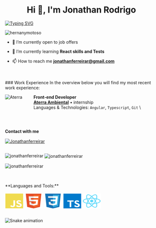 <h1 align="center">Hi 👋, I'm Jonathan Rodrigo</h1>

[![Typing SVG](https://readme-typing-svg.demolab.com/?font=Fira+Code&size=28&pause=1000&center=true&width=1200&lines=Front-end+Developer;Always+learning++new+things++)](https://git.io/typing-svg)


<p align="left"> <img src="https://komarev.com/ghpvc/?username=hernanymotoso&label=Profile%20views&color=0e75b6&style=flat" alt="hernanymotoso" /> </p>

- 🔭 I’m currently open to job offers

- 🌱 I’m currently learning **React skills and Tests**

- 📫 How to reach me **jonathanferreirar@gmail.com**

<br/>
<br/>
### Work Experience
In the overview below you will find my most recent work experience:


[<img align="left" height="94px" width="94px" alt="Aterra" src="https://aterraambiental.com/wp-content/themes/aterra/assets/image/logo_vertical_aterra.svg"/>](https://aterraambiental.com/)

**Front-end Developer** \
[**Aterra Ambiental**](https://aterraambiental.com/) • internship \
Languages & Technologies: `Angular`, `Typescript`, `Git` \

<br/>
<br/>


**Contact with me**
<p align="left">
  
<a href="https://www.linkedin.com/in/jonathan-rodrigo/" target="_blank"><img align="center" src="https://raw.githubusercontent.com/rahuldkjain/github-profile-readme-generator/master/src/images/icons/Social/linked-in-alt.svg" alt="Jonathanferreirar" height="30" width="40" /></a>
<br/>
 <br/>
<p><img align="left" src="https://github-readme-stats.vercel.app/api/top-langs?username=jonathanferreirar&show_icons=true&locale=en&layout=compact" alt="jonathanferreirar" /></p>

<p>&nbsp;<img align="center" src="https://github-readme-stats.vercel.app/api?username=jonathanferreirar&show_icons=true&locale=pt-br" alt="jonathanferreirar" /></p>

<p><img align="center" src="https://github-readme-streak-stats.herokuapp.com/?user=jonathanferreirar&" alt="jonathanferreirar" /></p>
  <br/>
  <br/>
 **Languages and Tools:** 
<div style="display: inline_block"><br>
  <img align="center" alt="Js" height="50" width="60" src="https://raw.githubusercontent.com/devicons/devicon/master/icons/javascript/javascript-plain.svg">
  <img align="center" alt="HTML" height="50" width="60" src="https://raw.githubusercontent.com/devicons/devicon/master/icons/html5/html5-original.svg">
  <img align="center" alt="CSS" height="50" width="60" src="https://raw.githubusercontent.com/devicons/devicon/master/icons/css3/css3-original.svg">
  <img align="center" alt="Typescript" height="50" width="60" src="https://raw.githubusercontent.com/devicons/devicon/master/icons/typescript/typescript-original.svg">
  <img align="center" alt="React" height="50" width="60" src="https://raw.githubusercontent.com/devicons/devicon/master/icons/react/react-original.svg"> 
</div>
  
<br/>
  
<div>
 
  ![Snake animation](https://github.com/JonathanFerreirar/JonathanFerreirar/blob/output/github-contribution-grid-snake.svg)
 
</div>

